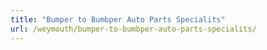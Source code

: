 ```yaml
---
title: "Bumper to Bumbper Auto Parts Specialits"
url: /weymouth/bumper-to-bumbper-auto-parts-specialits/
---
```

